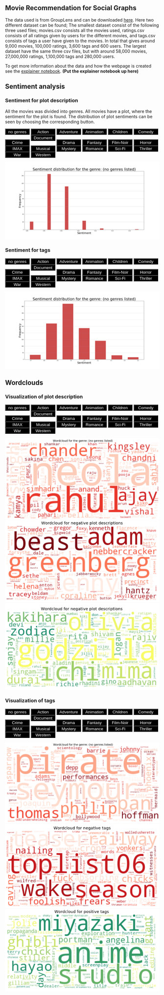 <html>
<body>
<style>
.button
{
	background-color: black;
	color: white;
	width: 80px;
	height: 20px;
}
</style>
</body>
</html>

<html>
<body>
<style>
  button:hover{background-color:#C21E0D;}
</style>
</body>
</html>

<html>
<body>
<style>
  button:active {background: #C21E0D;}
</style>
</body>
</html>


## Movie Recommendation for Social Graphs

The data used is from GroupLens and can be downloaded [here](https://grouplens.org/datasets/movielens/latest/). Here two different dataset can be found; The smallest dataset consist of the following three used files; movies.csv consists all the movies used, ratings.csv consists of all ratings given by users for the different movies, and tags.csv consists of tags a user have given to the movies. In total that gives around 9,000 movies, 100,000 ratings, 3,600 tags and 600 users. The largest dataset have the same three csv files, but with around 58,000 movies, 27,000,000 ratings, 1,100,000 tags and 280,000 users.

To get more information about the data and how the webpage is created see the [explainer notebook](https://nbviewer.jupyter.org). **(Put the explainer notebook up here)**  

## Sentiment analysis

### Sentiment for plot description
All the movies was divided into genres. All movies have a plot, where the sentiment for the plot is found. The distribution of plot sentiments can be seen by choosing the corresponding button.  

<button class="button" onclick="document.getElementById('sentiment_plot').src='images/plot_sentiment_(no genres listed).png'">no genres</button>
<button class="button" onclick="document.getElementById('sentiment_plot').src='images/plot_sentiment_Action.png'">Action</button>
<button class="button" onclick="document.getElementById('sentiment_plot').src='images/plot_sentiment_Adventure.png'">Adventure</button>
<button class="button" onclick="document.getElementById('sentiment_plot').src='images/plot_sentiment_Animation.png'">Animation</button>
<button class="button" onclick="document.getElementById('sentiment_plot').src='images/plot_sentiment_Children.png'">Children</button>
<button class="button" onclick="document.getElementById('sentiment_plot').src='images/plot_sentiment_Comedy.png'">Comedy</button>
<button class="button" onclick="document.getElementById('sentiment_plot').src='images/plot_sentiment_Crime.png'">Crime</button>
<button class="button" onclick="document.getElementById('sentiment_plot').src='images/plot_sentiment_Documentary.png'">Documentary</button>
<button class="button" onclick="document.getElementById('sentiment_plot').src='images/plot_sentiment_Drama.png'">Drama</button>
<button class="button" onclick="document.getElementById('sentiment_plot').src='images/plot_sentiment_Fantasy.png'">Fantasy</button>
<button class="button" onclick="document.getElementById('sentiment_plot').src='images/plot_sentiment_Film-Noir.png'">Film-Noir</button>
<button class="button" onclick="document.getElementById('sentiment_plot').src='images/plot_sentiment_Horror.png'">Horror</button>
<button class="button" onclick="document.getElementById('sentiment_plot').src='images/plot_sentiment_IMAX.png'">IMAX</button>
<button class="button" onclick="document.getElementById('sentiment_plot').src='images/plot_sentiment_Musical.png'">Musical</button>
<button class="button" onclick="document.getElementById('sentiment_plot').src='images/plot_sentiment_Mystery.png'">Mystery</button>
<button class="button" onclick="document.getElementById('sentiment_plot').src='images/plot_sentiment_Romance.png'">Romance</button>
<button class="button" onclick="document.getElementById('sentiment_plot').src='images/plot_sentiment_Sci-Fi.png'">Sci-Fi</button>
<button class="button" onclick="document.getElementById('sentiment_plot').src='images/plot_sentiment_Thriller.png'">Thriller</button>
<button class="button" onclick="document.getElementById('sentiment_plot').src='images/plot_sentiment_War.png'">War</button>
<button class="button" onclick="document.getElementById('sentiment_plot').src='images/plot_sentiment_Western.png'">Western</button>

<img id="sentiment_plot" src="images/plot_sentiment_(no genres listed).png" style="width:600px">

### Sentiment for tags

<button class="button" onclick="document.getElementById('sentiment_tag').src='images/tag_sentiment_(no genres listed).png'">no genres</button>
<button class="button" onclick="document.getElementById('sentiment_tag').src='images/tag_sentiment_Action.png'">Action</button>
<button class="button" onclick="document.getElementById('sentiment_tag').src='images/tag_sentiment_Adventure.png'">Adventure</button>
<button class="button" onclick="document.getElementById('sentiment_tag').src='images/tag_sentiment_Animation.png'">Animation</button>
<button class="button" onclick="document.getElementById('sentiment_tag').src='images/tag_sentiment_Children.png'">Children</button>
<button class="button" onclick="document.getElementById('sentiment_tag').src='images/tag_sentiment_Comedy.png'">Comedy</button>
<button class="button" onclick="document.getElementById('sentiment_tag').src='images/tag_sentiment_Crime.png'">Crime</button>
<button class="button" onclick="document.getElementById('sentiment_tag').src='images/tag_sentiment_Documentary.png'">Documentary</button>
<button class="button" onclick="document.getElementById('sentiment_tag').src='images/tag_sentiment_Drama.png'">Drama</button>
<button class="button" onclick="document.getElementById('sentiment_tag').src='images/tag_sentiment_Fantasy.png'">Fantasy</button>
<button class="button" onclick="document.getElementById('sentiment_tag').src='images/tag_sentiment_Film-Noir.png'">Film-Noir</button>
<button class="button" onclick="document.getElementById('sentiment_tag').src='images/tag_sentiment_Horror.png'">Horror</button>
<button class="button" onclick="document.getElementById('sentiment_tag').src='images/tag_sentiment_IMAX.png'">IMAX</button>
<button class="button" onclick="document.getElementById('sentiment_tag').src='images/tag_sentiment_Musical.png'">Musical</button>
<button class="button" onclick="document.getElementById('sentiment_tag').src='images/tag_sentiment_Mystery.png'">Mystery</button>
<button class="button" onclick="document.getElementById('sentiment_tag').src='images/tag_sentiment_Romance.png'">Romance</button>
<button class="button" onclick="document.getElementById('sentiment_tag').src='images/tag_sentiment_Sci-Fi.png'">Sci-Fi</button>
<button class="button" onclick="document.getElementById('sentiment_tag').src='images/tag_sentiment_Thriller.png'">Thriller</button>
<button class="button" onclick="document.getElementById('sentiment_tag').src='images/tag_sentiment_War.png'">War</button>
<button class="button" onclick="document.getElementById('sentiment_tag').src='images/tag_sentiment_Western.png'">Western</button>

<img id="sentiment_tag" src="images/tag_sentiment_(no genres listed).png" style="width:600px">

## Wordclouds

### Visualization of plot description

<button class="button" onclick="document.getElementById('wordcloud_plot').src='images/plot_wordcloud_(no genres listed).png'">no genres</button>
<button class="button" onclick="document.getElementById('wordcloud_plot').src='images/plot_wordcloud_Action.png'">Action</button>
<button class="button" onclick="document.getElementById('wordcloud_plot').src='images/plot_wordcloud_Adventure.png'">Adventure</button>
<button class="button" onclick="document.getElementById('wordcloud_plot').src='images/plot_wordcloud_Animation.png'">Animation</button>
<button class="button" onclick="document.getElementById('wordcloud_plot').src='images/plot_wordcloud_Children.png'">Children</button>
<button class="button" onclick="document.getElementById('wordcloud_plot').src='images/plot_wordcloud_Comedy.png'">Comedy</button>
<button class="button" onclick="document.getElementById('wordcloud_plot').src='images/plot_wordcloud_Crime.png'">Crime</button>
<button class="button" onclick="document.getElementById('wordcloud_plot').src='images/plot_wordcloud_Documentary.png'">Documentary</button>
<button class="button" onclick="document.getElementById('wordcloud_plot').src='images/plot_wordcloud_Drama.png'">Drama</button>
<button class="button" onclick="document.getElementById('wordcloud_plot').src='images/plot_wordcloud_Fantasy.png'">Fantasy</button>
<button class="button" onclick="document.getElementById('wordcloud_plot').src='images/plot_wordcloud_Film-Noir.png'">Film-Noir</button>
<button class="button" onclick="document.getElementById('wordcloud_plot').src='images/plot_wordcloud_Horror.png'">Horror</button>
<button class="button" onclick="document.getElementById('wordcloud_plot').src='images/plot_wordcloud_IMAX.png'">IMAX</button>
<button class="button" onclick="document.getElementById('wordcloud_plot').src='images/plot_wordcloud_Musical.png'">Musical</button>
<button class="button" onclick="document.getElementById('wordcloud_plot').src='images/plot_wordcloud_Mystery.png'">Mystery</button>
<button class="button" onclick="document.getElementById('wordcloud_plot').src='images/plot_wordcloud_Romance.png'">Romance</button>
<button class="button" onclick="document.getElementById('wordcloud_plot').src='images/plot_wordcloud_Sci-Fi.png'">Sci-Fi</button>
<button class="button" onclick="document.getElementById('wordcloud_plot').src='images/plot_wordcloud_Thriller.png'">Thriller</button>
<button class="button" onclick="document.getElementById('wordcloud_plot').src='images/plot_wordcloud_War.png'">War</button>
<button class="button" onclick="document.getElementById('wordcloud_plot').src='images/plot_wordcloud_Western.png'">Western</button>

<img id="wordcloud_plot" src="images/plot_wordcloud_(no genres listed).png" style="width:600px">

<img src="images/neg_plot.png" alt="hi" class="inline"/>

<img src="images/pos_plot.png" alt="hi" class="inline"/>

### Visualization of tags

<button class="button" onclick="document.getElementById('wordcloud_tag').src='images/tag_wordcloud_(no genres listed).png'">no genres</button>
<button class="button" onclick="document.getElementById('wordcloud_tag').src='images/tag_wordcloud_Action.png'">Action</button>
<button class="button" onclick="document.getElementById('wordcloud_tag').src='images/tag_wordcloud_Adventure.png'">Adventure</button>
<button class="button" onclick="document.getElementById('wordcloud_tag').src='images/tag_wordcloud_Animation.png'">Animation</button>
<button class="button" onclick="document.getElementById('wordcloud_tag').src='images/tag_wordcloud_Children.png'">Children</button>
<button class="button" onclick="document.getElementById('wordcloud_tag').src='images/tag_wordcloud_Comedy.png'">Comedy</button>
<button class="button" onclick="document.getElementById('wordcloud_tag').src='images/tag_wordcloud_Crime.png'">Crime</button>
<button class="button" onclick="document.getElementById('wordcloud_tag').src='images/tag_wordcloud_Documentary.png'">Documentary</button>
<button class="button" onclick="document.getElementById('wordcloud_tag').src='images/tag_wordcloud_Drama.png'">Drama</button>
<button class="button" onclick="document.getElementById('wordcloud_tag').src='images/tag_wordcloud_Fantasy.png'">Fantasy</button>
<button class="button" onclick="document.getElementById('wordcloud_tag').src='images/tag_wordcloud_Film-Noir.png'">Film-Noir</button>
<button class="button" onclick="document.getElementById('wordcloud_tag').src='images/tag_wordcloud_Horror.png'">Horror</button>
<button class="button" onclick="document.getElementById('wordcloud_tag').src='images/tag_wordcloud_IMAX.png'">IMAX</button>
<button class="button" onclick="document.getElementById('wordcloud_tag').src='images/tag_wordcloud_Musical.png'">Musical</button>
<button class="button" onclick="document.getElementById('wordcloud_tag').src='images/tag_wordcloud_Mystery.png'">Mystery</button>
<button class="button" onclick="document.getElementById('wordcloud_tag').src='images/tag_wordcloud_Romance.png'">Romance</button>
<button class="button" onclick="document.getElementById('wordcloud_tag').src='images/tag_wordcloud_Sci-Fi.png'">Sci-Fi</button>
<button class="button" onclick="document.getElementById('wordcloud_tag').src='images/tag_wordcloud_Thriller.png'">Thriller</button>
<button class="button" onclick="document.getElementById('wordcloud_tag').src='images/tag_wordcloud_War.png'">War</button>
<button class="button" onclick="document.getElementById('wordcloud_tag').src='images/tag_wordcloud_Western.png'">Western</button>

<img id="wordcloud_tag" src="images/tag_wordcloud_(no genres listed).png" style="width:600px">

<img src="images/neg_tag.png" alt="hi" class="inline"/>

<img src="images/pos_tag.png" alt="hi" class="inline"/>

